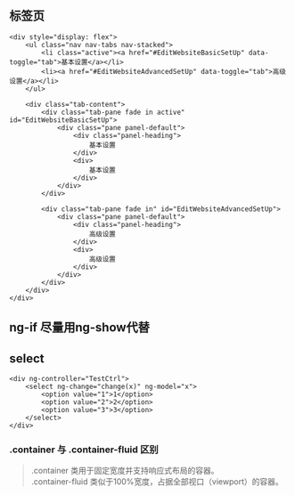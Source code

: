 ## 标签页
	<div style="display: flex"> 
        <ul class="nav nav-tabs nav-stacked">
            <li class="active"><a href="#EditWebsiteBasicSetUp" data-toggle="tab">基本设置</a></li>
            <li><a href="#EditWebsiteAdvancedSetUp" data-toggle="tab">高级设置</a></li>
        </ul>
   
        <div class="tab-content">
            <div class="tab-pane fade in active" id="EditWebsiteBasicSetUp">
                <div class="pane panel-default">
                    <div class="panel-heading">
                        基本设置
                    </div>
                    <div>
						基本设置
                    </div>
                </div>
            </div>

            <div class="tab-pane fade in" id="EditWebsiteAdvancedSetUp">
                <div class="pane panel-default">
                    <div class="panel-heading">
                        高级设置
                    </div>
                    <div>
                        高级设置
                    </div>
                </div>
            </div>
        </div>
    </div>


## ng-if 尽量用ng-show代替


## select
	<div ng-controller="TestCtrl">
  		<select ng-change="change(x)" ng-model="x">
    		<option value="1">1</option>
    		<option value="2">2</option>
    		<option value="3">3</option>
  		</select>
	</div>



### .container 与 .container-fluid 区别
>.container 类用于固定宽度并支持响应式布局的容器。  
>.container-fluid 类似于100%宽度，占据全部视口（viewport）的容器。  
